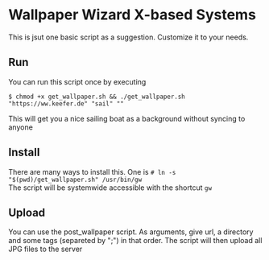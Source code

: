 # Wallpaper Wizard X-based Systems
This is jsut one basic script as a suggestion. Customize it to your needs.
## Run
You can run this script once by executing
```[bash]
$ chmod +x get_wallpaper.sh && ./get_wallpaper.sh "https://ww.keefer.de" "sail" ""
```
This will get you a nice sailing boat as a background without syncing to anyone

## Install
There are many ways to install this. One is `# ln -s "$(pwd)/get_wallpaper.sh" /usr/bin/gw`\
The script will be systemwide accessible with the shortcut `gw`

## Upload
You can use the post_wallpaper script. As arguments, give url, a directory and some tags (separeted by ";") in that order. 
The script will then upload all JPG files to the server
